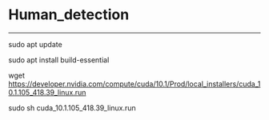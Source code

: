 # Human_detection

 -------------
  sudo apt update

  sudo apt install build-essential


wget https://developer.nvidia.com/compute/cuda/10.1/Prod/local_installers/cuda_10.1.105_418.39_linux.run

sudo sh cuda_10.1.105_418.39_linux.run
